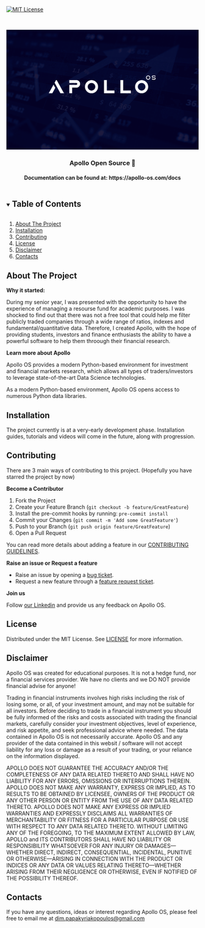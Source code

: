 [![MIT License][license-shield]][license-url]

<!-- PROJECT LOGO -->
<br />
<p align="center">
  <a href="https://www.apollo-os.com/">
    <img src="images/apollo_wallpaper.png" alt="Logo" width="1000">
  </a>

  <h3 align="center">Apollo Open Source 🚀</h3>
  <h4 align="center">Documentation can be found at: https://apollo-os.com/docs </h4>


<!-- TABLE OF CONTENTS -->
<details open="open">
  <summary><h2 style="display: inline-block">Table of Contents</h2></summary>
  <ol>
    <li> <a href="#about-the-project">About The Project</a> </li>
    <li><a href="#installation">Installation</a></li>
    <li><a href="#contributing">Contributing</a></li>
    <li><a href="#license">License</a></li>
    <li><a href="#disclaimer">Disclaimer</a></li>
    <li><a href="#contacts">Contacts</a></li>
  </ol>
</details>

## About The Project

**Why it started:**

During my senior year, I was presented with the opportunity to have the experience of managing a resourse fund for academic purposes. I was shocked to find out that there was not a free tool that could help me filter publicly traded companies through a wide range of ratios, indexes and fundamental/quantitative data. Therefore, I created Apollo, with the hope of providing students, investors and finance enthusiasts the ability to have a powerful software to help them throough their financial research.

**Learn more about Apollo**

Apollo OS provides a modern Python-based  environment for investment and financial markets research, which allows
all types of traders/investors to leverage state-of-the-art Data Science technologies.

As a modern Python-based environment, Apollo OS opens access to numerous Python data libraries.

## Installation

The project currently is at a very-early development phase. Installation guides, tutorials and videos will come in the future, along with progression.


## Contributing

There are 3 main ways of contributing to this project. (Hopefully you have starred the project by now)

**Become a Contributor**

1. Fork the Project
2. Create your Feature Branch (`git checkout -b feature/GreatFeature`)
3. Install the pre-commit hooks by running: `pre-commit install`
4. Commit your Changes (`git commit -m 'Add some GreatFeature'`)
5. Push to your Branch (`git push origin feature/GreatFeature`)
6. Open a Pull Request

You can read more details about adding a feature in our [CONTRIBUTING GUIDELINES](/CONTRIBUTING.md).

**Raise an issue or Request a feature**

- Raise an issue by opening a [bug ticket](https://github.com/Apollo-OS/apollo-os/issues).
- Request a new  feature through a [feature request ticket](https://github.com/Apollo-OS/apollo-os/issues).

**Join us**

Follow [our Linkedin](https://www.linkedin.com/company/apollo-os) and provide us any feedback on Apollo OS.

## License

Distributed under the MIT License. See
[LICENSE](https://github.com/Apollo-OS/apollo-os/blob/main/LICENSE) for more information.

## Disclaimer

Apollo OS was created for educational purposes. It is not a hedge fund, nor a financial services provider. We have no clients and we DO NOT provide financial advise for anyone!

Trading in financial instruments involves high risks including the risk of losing some, or all, of your investment
amount, and may not be suitable for all investors. Before deciding to trade in a financial instrument you should be fully
informed of the risks and costs associated with trading the financial markets, carefully consider your investment
objectives, level of experience, and risk appetite, and seek professional advice where needed. The data contained in Apollo OS
is not necessarily accurate. Apollo OS and any provider of the data contained in this websit / software will not accept liability for
any loss or damage as a result of your trading, or your reliance on the information displayed.

APOLLO DOES NOT GUARANTEE THE ACCURACY AND/OR THE COMPLETENESS OF ANY DATA RELATED THERETO AND SHALL HAVE NO LIABILITY FOR ANY ERRORS, OMISSIONS OR INTERRUPTIONS THEREIN. APOLLO DOES NOT MAKE ANY WARRANTY, EXPRESS OR IMPLIED, AS TO RESULTS TO BE OBTAINED BY LICENSEE, OWNERS OF THE PRODUCT OR ANY OTHER PERSON OR ENTITY FROM THE USE OF ANY DATA RELATED THERETO. APOLLO DOES NOT MAKE ANY EXPRESS OR IMPLIED WARRANTIES AND EXPRESSLY DISCLAIMS ALL WARRANTIES OF MERCHANTABILITY OR FITNESS FOR A PARTICULAR PURPOSE OR USE WITH RESPECT TO ANY DATA RELATED THERETO. WITHOUT LIMITING ANY OF THE FOREGOING, TO THE MAXIMUM EXTENT ALLOWED BY LAW, APOLLO and ITS CONTRIBUTORS SHALL HAVE NO LIABILITY OR RESPONSIBILITY WHATSOEVER FOR ANY INJURY OR DAMAGES—WHETHER DIRECT, INDIRECT, CONSEQUENTIAL, INCIDENTAL, PUNITIVE OR OTHERWISE—ARISING IN CONNECTION WITH THE PRODUCT OR INDICES OR ANY DATA OR VALUES RELATING THERETO—WHETHER ARISING FROM THEIR NEGLIGENCE OR OTHERWISE, EVEN IF NOTIFIED OF THE POSSIBILITY THEREOF.

## Contacts

If you have any questions, ideas or interest regarding Apollo OS, please feel free to email me at dim.papakyriakopoulos@gmail.com


[license-shield]: https://img.shields.io/github/license/Apollo-OS/apollo-os
[license-url]: https://github.com/Apollo-OS/apollo-os/blob/main/LICENSE.txt